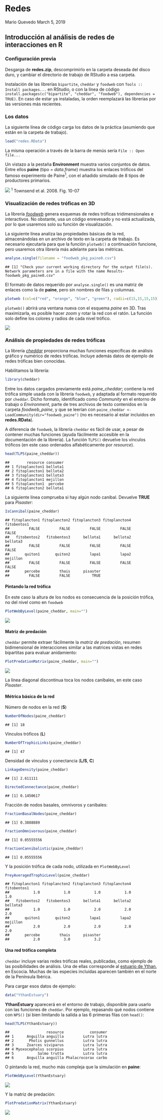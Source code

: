 Redes
================
Mario Quevedo
March 5, 2019

Introducción al análisis de redes de interacciones en R
-------------------------------------------------------

### Configuración previa

Desgarga de **redes.zip**, descomprimirlo en la carpeta deseada del disco duro, y cambiar el directorio de trabajo de RStudio a esa carpeta.

Instalación de las librerías `bipartite`, `cheddar` y `foodweb` con `Tools :: Install packages...` en RStudio, o con la línea de código `install.packages(c("bipartite", "cheddar", "foodweb"), dependencies = TRUE)`. En caso de estar ya instaladas, la orden reemplazará las librerías por las versiones más recientes.

### Los datos

La siguiente línea de código carga los datos de la práctica (asumiendo que están en la carpeta de trabajo).

``` r
load("redes.RData")
```

La misma operación a través de la barra de menús sería `File :: Open file...`

Un vistazo a la pestaña **Environment** muestra varios conjuntos de datos. Entre ellos **paine** (tipo = *data.frame*) muestra los enlaces tróficos del famoso experimento de Paine<sup>1</sup>, con el añadido simulado de 8 tipos de productores primarios.

![](/home/marioq/Dropbox/DATA/DOCENCIA/00_INNOVA_DOC/eco3r/paine_starfish.png) <sup>1</sup> Townsend et al. 2008. Fig. 10-07

### Visualización de redes tróficas en 3D

La librería [*foodweb*](http://www.rdocumentation.org/packages/foodweb) genera esquemas de redes tróficas tridimensionales e interactivos. No obstante, usa un código enrevesado y no está actualizada, por lo que usaremos solo su función de visualización.

La siguiente línea analiza las propiedades básicas de la red, almacenándolas en un archivo de texto en la carpeta de trabajo. Es necesario ejecutarla para que la función `plotweb()` a continuación funcione, pero usaremos otra librería más adelante para las métricas.

``` r
analyse.single(filename = "foodweb_pkg_paine0.csv")
```

    ## [1] "Check your current working directory for the output file(s). Network parameters are in a file with the name Results-foodweb_pkg_paine0.csv"

El formato de datos requerido por `analyse.single()` es una matriz de enlaces como la de **paine**, pero sin nombres de filas y columnas.

``` r
plotweb (col=c("red", "orange", "blue", "green"), radii=c(15,15,15,15))
```

`plotweb()` abrirá una ventana nueva con el esquema *paine* en 3D. Tras maximizarla, es posible hacer *zoom* y rotar la red con el ratón. La función solo define los colores y radios de cada nivel trófico.

![](/home/marioq/Dropbox/DATA/DOCENCIA/00_INNOVA_DOC/eco3r/paine_starfish_3d.png)

### Análisis de propiedades de redes tróficas

La librería [*cheddar*](https://www.rdocumentation.org/packages/cheddar) proporciona muchas funciones específicas de análisis gráfico y numérico de redes tróficas. Incluye además datos de ejemplo de redes tróficas bien conocidas.

Habilitamos la librería:

``` r
library(cheddar)
```

Entre los datos cargados previamente está *paine\_cheddar*; contiene la red trófica simple usada con la librería `foodweb`, y adaptada al formato requerido por `cheddar`. Dicho formato, identificado como *Community* en el entorno de trabajo o *Environment*, parte de tres archivos de texto contenidos en la carpeta *foodweb\_paine*, y que se leerían con `paine_cheddar <- LoadCommunity(dir="foodweb_paine")` (no es necesario al estar incluidos en **redes.RData**).

A diferencia de `foodweb`, la librería `cheddar` es fácil de usar, a pesar de contener muchas funciones (ayuda fácilmente accesible en la documentación de la librería). La función `TLPS()` devuelve los vínculos tróficos (en este caso ordenados alfabéticamente por *resource*).

``` r
head(TLPS(paine_cheddar))
```

    ##        resource consumer
    ## 1 fitoplancton1 bellota1
    ## 2 fitoplancton1 bellota2
    ## 3 fitoplancton1 bellota3
    ## 4 fitoplancton1 mejillon
    ## 5 fitoplancton1  percebe
    ## 6 fitoplancton2 bellota1

La siguiente línea comprueba si hay algún nodo canibal. Devuelve **TRUE** para *Pisaster*:

``` r
IsCannibal(paine_cheddar)
```

    ## fitoplancton1 fitoplancton2 fitoplancton3 fitoplancton4   fitobentos1 
    ##         FALSE         FALSE         FALSE         FALSE         FALSE 
    ##   fitobentos2   fitobentos3      bellota1      bellota2      bellota3 
    ##         FALSE         FALSE         FALSE         FALSE         FALSE 
    ##       quiton1       quiton2         lapa1         lapa2      mejillon 
    ##         FALSE         FALSE         FALSE         FALSE         FALSE 
    ##       percebe         thais      pisaster 
    ##         FALSE         FALSE          TRUE

#### Pintando la red trófica

En este caso la altura de los nodos es consecuencia de la posición trófica, no del nivel como en `foodweb`

``` r
PlotWebByLevel(paine_cheddar, main="")
```

![](networks_files/figure-markdown_github/unnamed-chunk-9-1.png)

#### Matriz de predación

`cheddar` permite extraer fácilmente la *matriz de predación*, resumen bidimensional de interacciones similar a las matrices vistas en redes bipartitas para evaluar anidamiento:

``` r
PlotPredationMatrix(paine_cheddar, main="")
```

![](networks_files/figure-markdown_github/unnamed-chunk-10-1.png)

La línea diagonal discontinua toca los nodos caníbales, en este caso *Pisaster*.

#### Métrica básica de la red

Número de nodos en la red (**S**)

``` r
NumberOfNodes(paine_cheddar)
```

    ## [1] 18

Vínculos tróficos (**L**)

``` r
NumberOfTrophicLinks(paine_cheddar)
```

    ## [1] 47

Densidad de vínculos y conectancia (**L/S**, **C**)

``` r
LinkageDensity(paine_cheddar)
```

    ## [1] 2.611111

``` r
DirectedConnectance(paine_cheddar)
```

    ## [1] 0.1450617

Fracción de nodos basales, omnívoros y caníbales:

``` r
FractionBasalNodes(paine_cheddar)
```

    ## [1] 0.3888889

``` r
FractionOmnivorous(paine_cheddar)
```

    ## [1] 0.05555556

``` r
FractionCannibalistic(paine_cheddar)
```

    ## [1] 0.05555556

Y la posición trófica de cada nodo, utilizada en `PlotWebByLevel`

``` r
PreyAveragedTrophicLevel(paine_cheddar) 
```

    ## fitoplancton1 fitoplancton2 fitoplancton3 fitoplancton4   fitobentos1 
    ##           1.0           1.0           1.0           1.0           1.0 
    ##   fitobentos2   fitobentos3      bellota1      bellota2      bellota3 
    ##           1.0           1.0           2.0           2.0           2.0 
    ##       quiton1       quiton2         lapa1         lapa2      mejillon 
    ##           2.0           2.0           2.0           2.0           2.0 
    ##       percebe         thais      pisaster 
    ##           2.0           3.0           3.2

#### Una red trófica completa

`cheddar` incluye varias redes tróficas reales, publicadas, como ejemplo de las posibilidades de análisis. Una de ellas corresponde al [estuario de Ythan](https://en.wikipedia.org/wiki/Ythan_Estuary), en Escocia. Muchas de las especies incluidas aparecen también en el norte de la Península Ibérica.

Para cargar esos datos de ejemplo:

``` r
data("YthanEstuary")
```

**YthanEstuary** aparecerá en el entorno de trabajo, disponible para usarlo con las funciones de `cheddar`. Por ejemplo, repasando qué nodos contiene con `NPS()` (si bien limitando la salida a las 6 primeras filas con `head()`:

``` r
head(TLPS(YthanEstuary))
```

    ##                 resource            consumer
    ## 1      Anguilla anguilla         Lutra lutra
    ## 2       Pholis gunnellus         Lutra lutra
    ## 3      Zoarces viviparus         Lutra lutra
    ## 4 Myoxocephalus scorpius         Lutra lutra
    ## 5           Salmo trutta         Lutra lutra
    ## 6      Anguilla anguilla Phalacrocorax carbo

O pintando la red, mucho más compleja que la simulación en **paine**:

``` r
PlotWebByLevel(YthanEstuary)
```

![](networks_files/figure-markdown_github/unnamed-chunk-18-1.png)

Y la matriz de predación:

``` r
PlotPredationMatrix(YthanEstuary)
```

![](networks_files/figure-markdown_github/unnamed-chunk-19-1.png)
